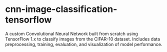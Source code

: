 # cnn-image-classification-tensorflow
A custom Convolutional Neural Network built from scratch using TensorFlow 1.x to classify images from the CIFAR-10 dataset. Includes data preprocessing, training, evaluation, and visualization of model performance.
